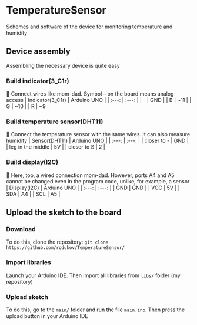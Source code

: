 # TemperatureSensor
Schemes and software of the device for monitoring temperature and humidity
## Device assembly
Assembling the necessary device is quite easy
### Build indicator(3_C1r)
📖 Connect wires like mom-dad. Symbol `~` on the board means analog access
| Indicator(3_C1r) | Arduino UNO |
| :---: | :---: |
| - | GND |
| B | ~11 |
| G | ~10 |
| R | ~9 |

### Build temperature sensor(DHT11)
📖 Connect the temperature sensor with the same wires. It can also measure humidity
| Sensor(DHT11) | Arduino UNO |
| :---: | :---: |
| closer to - | GND |
| leg in the middle | 5V |
| closer to S | 2 |

### Build display(I2C)
📖 Here, too, a wired connection mom-dad. However, ports A4 and A5 cannot be changed even in the program code, unlike, for example, a sensor
| Display(I2C) | Arduino UNO |
| :---: | :---: |
| GND | GND |
| VCC | 5V |
| SDA | A4 |
| SCL | A5 |

## Upload the sketch to the board
### Download
To do this, clone the repository: `git clone https://github.com/rodukov/TemperatureSensor/` <br>
### Import libraries
Launch your Arduino IDE. Then import all libraries from `libs/` folder (my repository)
### Upload sketch
To do this, go to the `main/` folder and run the file `main.ino`. Then press the upload button in your Arduino IDE
